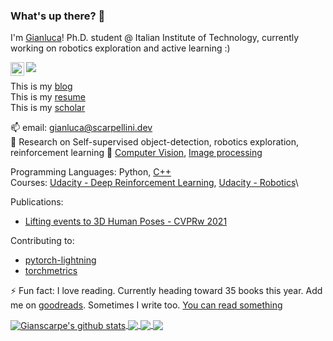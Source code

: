 ### What's up there? 👋

I'm [Gianluca](https://blog.scarpellini.dev)!
Ph.D. student @ Italian Institute of Technology, currently working on robotics exploration and active learning :)

<a href=https://www.linkedin.com/in/gianlucascarpellini/>
  <img align="left" alt="Gianscarpe's LinkedIN" width="22px" src="https://raw.githubusercontent.com/peterthehan/peterthehan/master/assets/linkedin.svg" />
</a>

![](https://visitor-badge.glitch.me/badge?page_id=gianscarpe.gianscarpe)

This is my [blog](https://blog.scarpellini.dev)\
This is my [resume](https://github.com/gianscarpe/resume/blob/master/Gianluca_Scarpellini_resume.pdf)\
This is my [scholar](https://scholar.google.com/citations?user=Wlye2XUAAAAJ&hl=it&oi=ao)

📫 email: gianluca@scarpellini.dev\
🔭 Research on Self-supervised object-detection, robotics exploration, reinforcement learning
🌱 [Computer Vision](https://github.com/gianscarpe/computer_vision_szeliski), [Image processing](https://github.com/gianscarpe/chess_detection)

Programming Languages: Python, [C++](https://github.com/gianscarpe/cpp_primer)\
Courses: [Udacity - Deep Reinforcement Learning](https://github.com/gianscarpe/udacity_deep_reinforcement_learning), [Udacity - Robotics](https://github.com/gianscarpe/udacity_sensor_fusion)\

Publications:
- [Lifting events to 3D Human Poses - CVPRw 2021](https://github.com/IIT-PAVIS/lifting_events_to_3d_hpe)

Contributing to: 
- [pytorch-lightning](https://github.com/PyTorchLightning/pytorch-lightning)
- [torchmetrics](https://github.com/PyTorchLightning/metrics)

⚡ Fun fact: I love reading. Currently heading toward 35 books this year. Add me on [goodreads](https://www.goodreads.com/user/show/123225277-gianscarpe). Sometimes I write too. [You can read something](https://blog.scarpellini.dev/short-stories/)

<a href="https://github.com/gianscarpe/github-readme-stats">
  <img align="center" src="https://github-readme-stats.vercel.app/api?username=gianscarpe&show_icons=true&include_all_commits=true&theme=radical" alt="Gianscarpe's github stats" />
</a>
<a href="https://github.com/gianscarpe">

  <img align="center" src="https://github-readme-stats.vercel.app/api/top-langs/?username=gianscarpe&layout=compact&theme=radical&hide=jupyter%20notebook,html,css,tex" />
</a>

<a href="https://github.com/IIT-PAVIS/lifting_events_to_3d_hpe">
  <img align="center" src="https://github-readme-stats.vercel.app/api/pin/?username=gianscarpe&repo=event-based-monocular-hpe&theme=radical" />
</a>    

<a href="https://github.com/gianscarpe/resume">
  <img align="center" src="https://github-readme-stats.vercel.app/api/pin/?username=gianscarpe&repo=resume&theme=radical" />
</a>    
